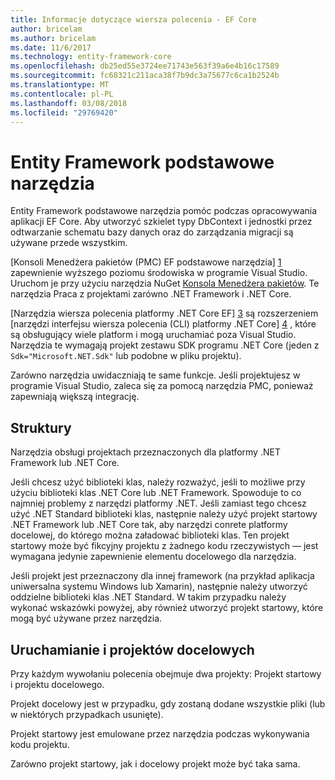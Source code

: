 ```yaml
---
title: Informacje dotyczące wiersza polecenia - EF Core
author: bricelam
ms.author: bricelam
ms.date: 11/6/2017
ms.technology: entity-framework-core
ms.openlocfilehash: db25ed55e3724ee71743e563f39a6e4b16c17589
ms.sourcegitcommit: fc68321c211aca38f7b9dc3a75677c6ca1b2524b
ms.translationtype: MT
ms.contentlocale: pl-PL
ms.lasthandoff: 03/08/2018
ms.locfileid: "29769420"
---
```

<a name="entity-framework-core-tools"></a>Entity Framework podstawowe narzędzia
===========================
Entity Framework podstawowe narzędzia pomóc podczas opracowywania aplikacji EF Core. Aby utworzyć szkielet typy DbContext i jednostki przez odtwarzanie schematu bazy danych oraz do zarządzania migracji są używane przede wszystkim.

[Konsoli Menedżera pakietów (PMC) EF podstawowe narzędzia] [ 1] zapewnienie wyższego poziomu środowiska w programie Visual Studio. Uruchom je przy użyciu narzędzia NuGet [Konsola Menedżera pakietów][2]. Te narzędzia Praca z projektami zarówno .NET Framework i .NET Core.

[Narzędzia wiersza polecenia platformy .NET Core EF] [ 3] są rozszerzeniem [narzędzi interfejsu wiersza polecenia (CLI) platformy .NET Core] [ 4] , które są obsługujący wiele platform i mogą uruchamiać poza Visual Studio. Narzędzia te wymagają projekt zestawu SDK programu .NET Core (jeden z `Sdk="Microsoft.NET.Sdk"` lub podobne w pliku projektu).

Zarówno narzędzia uwidaczniają te same funkcje. Jeśli projektujesz w programie Visual Studio, zaleca się za pomocą narzędzia PMC, ponieważ zapewniają większą integrację.

<a name="frameworks"></a>Struktury
----------
Narzędzia obsługi projektach przeznaczonych dla platformy .NET Framework lub .NET Core.

Jeśli chcesz użyć biblioteki klas, należy rozważyć, jeśli to możliwe przy użyciu biblioteki klas .NET Core lub .NET Framework. Spowoduje to co najmniej problemy z narzędzi platformy .NET. Jeśli zamiast tego chcesz użyć .NET Standard biblioteki klas, następnie należy użyć projekt startowy .NET Framework lub .NET Core tak, aby narzędzi conrete platformy docelowej, do którego można załadować biblioteki klas. Ten projekt startowy może być fikcyjny projektu z żadnego kodu rzeczywistych — jest wymagana jedynie zapewnienie elementu docelowego dla narzędzia.

Jeśli projekt jest przeznaczony dla innej framework (na przykład aplikacja uniwersalna systemu Windows lub Xamarin), następnie należy utworzyć oddzielne biblioteki klas .NET Standard. W takim przypadku należy wykonać wskazówki powyżej, aby również utworzyć projekt startowy, które mogą być używane przez narzędzia.

<a name="startup-and-target-projects"></a>Uruchamianie i projektów docelowych
---------------------------
Przy każdym wywołaniu polecenia obejmuje dwa projekty: Projekt startowy i projektu docelowego.

Projekt docelowy jest w przypadku, gdy zostaną dodane wszystkie pliki (lub w niektórych przypadkach usunięte).

Projekt startowy jest emulowane przez narzędzia podczas wykonywania kodu projektu.

Zarówno projekt startowy, jak i docelowy projekt może być taka sama.


  [1]: powershell.md
  [2]: https://docs.microsoft.com/nuget/tools/package-manager-console
  [3]: dotnet.md
  [4]: https://docs.microsoft.com/dotnet/core/tools/
